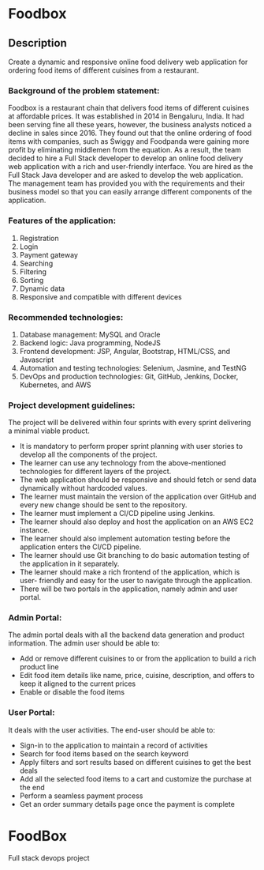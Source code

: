 # Foodbox

## Description

Create a dynamic and responsive online food delivery web application for ordering food items of different cuisines from a restaurant.

### Background of the problem statement:

Foodbox is a restaurant chain that delivers food items of different cuisines at affordable prices. It was established in 2014 in Bengaluru, India. It had been serving fine all these years, however, the business analysts noticed a decline in sales since 2016. They found out that the online ordering of food items with companies, such as Swiggy and Foodpanda were gaining more profit by eliminating middlemen from the equation. As a result, the team decided to hire a Full Stack developer to develop an online food delivery web application with a rich and user-friendly interface.
You are hired as the Full Stack Java developer and are asked to develop the web application. The management team has provided you with the requirements and their business model so that you can easily arrange different components of the application.

### Features of the application:

1. Registration
2. Login
3. Payment gateway
4. Searching
5. Filtering
6. Sorting
7. Dynamic data
8. Responsive and compatible with different devices

### Recommended technologies:

1. Database management: MySQL and Oracle
2. Backend logic: Java programming, NodeJS
3. Frontend development: JSP, Angular, Bootstrap, HTML/CSS, and Javascript
4. Automation and testing technologies: Selenium, Jasmine, and TestNG
5. DevOps and production technologies: Git, GitHub, Jenkins, Docker, Kubernetes, and AWS

### Project development guidelines:

The project will be delivered within four sprints with every sprint delivering a minimal viable product.

- It is mandatory to perform proper sprint planning with user stories to develop all the components of the project.
- The learner can use any technology from the above-mentioned technologies for different layers of the project.
- The web application should be responsive and should fetch or send data dynamically without hardcoded values.
- The learner must maintain the version of the application over GitHub and every new change should be sent to the repository.
- The learner must implement a CI/CD pipeline using Jenkins.
- The learner should also deploy and host the application on an AWS EC2 instance.
- The learner should also implement automation testing before the application enters the CI/CD pipeline.
- The learner should use Git branching to do basic automation testing of the application in it separately.
- The learner should make a rich frontend of the application, which is user- friendly and easy for the user to navigate through the application.
- There will be two portals in the application, namely admin and user portal.

### Admin Portal:

The admin portal deals with all the backend data generation and product information. The admin user should be able to:

- Add or remove different cuisines to or from the application to build a rich product line
- Edit food item details like name, price, cuisine, description, and offers to keep it aligned to the current prices
- Enable or disable the food items

### User Portal:

It deals with the user activities. The end-user should be able to:

- Sign-in to the application to maintain a record of activities
- Search for food items based on the search keyword
- Apply filters and sort results based on different cuisines to get the best deals
- Add all the selected food items to a cart and customize the purchase at the end
- Perform a seamless payment process
- Get an order summary details page once the payment is complete

# FoodBox
Full stack devops project
